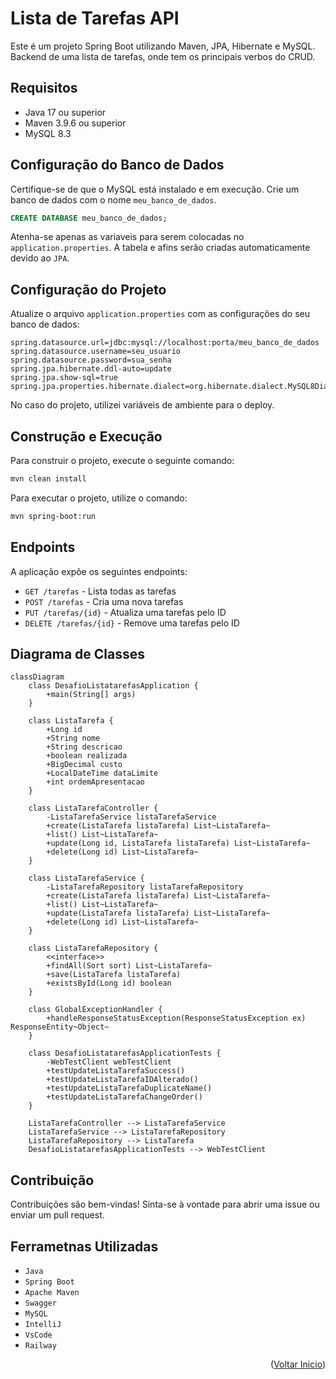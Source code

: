 # Lista de Tarefas API

<a id="readme-top"></a>
Este é um projeto Spring Boot utilizando Maven, JPA, Hibernate e MySQL.
Backend de uma lista de tarefas, onde tem os principais verbos do CRUD.

## Requisitos

- Java 17 ou superior
- Maven 3.9.6 ou superior
- MySQL 8.3

## Configuração do Banco de Dados

Certifique-se de que o MySQL está instalado e em execução. Crie um banco de dados com o nome `meu_banco_de_dados`.

```sql
CREATE DATABASE meu_banco_de_dados;
```

Atenha-se apenas as variaveis para serem colocadas no `application.properties`.
A tabela e afins serão criadas automaticamente devido ao `JPA`.

## Configuração do Projeto

Atualize o arquivo `application.properties` com as configurações do seu banco de dados:

```properties
spring.datasource.url=jdbc:mysql://localhost:porta/meu_banco_de_dados
spring.datasource.username=seu_usuario
spring.datasource.password=sua_senha
spring.jpa.hibernate.ddl-auto=update
spring.jpa.show-sql=true
spring.jpa.properties.hibernate.dialect=org.hibernate.dialect.MySQL8Dialect
```

No caso do projeto, utilizei variáveis de ambiente para o deploy.

## Construção e Execução

Para construir o projeto, execute o seguinte comando:

```bash
mvn clean install
```

Para executar o projeto, utilize o comando:

```bash
mvn spring-boot:run
```

## Endpoints

A aplicação expõe os seguintes endpoints:

- `GET /tarefas` - Lista todas as tarefas
- `POST /tarefas` - Cria uma nova tarefas
- `PUT /tarefas/{id}` - Atualiza uma tarefas pelo ID
- `DELETE /tarefas/{id}` - Remove uma tarefas pelo ID

## Diagrama de Classes

```mermaid
classDiagram
    class DesafioListatarefasApplication {
        +main(String[] args)
    }

    class ListaTarefa {
        +Long id
        +String nome
        +String descricao
        +boolean realizada
        +BigDecimal custo
        +LocalDateTime dataLimite
        +int ordemApresentacao
    }

    class ListaTarefaController {
        -ListaTarefaService listaTarefaService
        +create(ListaTarefa listaTarefa) List~ListaTarefa~
        +list() List~ListaTarefa~
        +update(Long id, ListaTarefa listaTarefa) List~ListaTarefa~
        +delete(Long id) List~ListaTarefa~
    }

    class ListaTarefaService {
        -ListaTarefaRepository listaTarefaRepository
        +create(ListaTarefa listaTarefa) List~ListaTarefa~
        +list() List~ListaTarefa~
        +update(ListaTarefa listaTarefa) List~ListaTarefa~
        +delete(Long id) List~ListaTarefa~
    }

    class ListaTarefaRepository {
        <<interface>>
        +findAll(Sort sort) List~ListaTarefa~
        +save(ListaTarefa listaTarefa)
        +existsById(Long id) boolean
    }

    class GlobalExceptionHandler {
        +handleResponseStatusException(ResponseStatusException ex) ResponseEntity~Object~
    }

    class DesafioListatarefasApplicationTests {
        -WebTestClient webTestClient
        +testUpdateListaTarefaSuccess()
        +testUpdateListaTarefaIDAlterado()
        +testUpdateListaTarefaDuplicateName()
        +testUpdateListaTarefaChangeOrder()
    }

    ListaTarefaController --> ListaTarefaService
    ListaTarefaService --> ListaTarefaRepository
    ListaTarefaRepository --> ListaTarefa
    DesafioListatarefasApplicationTests --> WebTestClient
```

## Contribuição

Contribuições são bem-vindas! Sinta-se à vontade para abrir uma issue ou enviar um pull request.

## Ferrametnas Utilizadas

- `Java`
- `Spring Boot`
- `Apache Maven`
- `Swagger`
- `MySQL`
- `IntelliJ`
- `VsCode`
- `Railway`

<p align="right">(<a href="#readme-top">Voltar Inicio</a>)</p>
